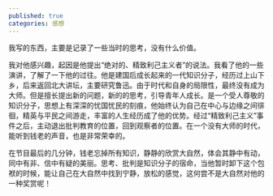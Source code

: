 ```yaml
---
published: true
categories: 感想
---
```

我写的东西，主要是记录了一些当时的思考，没有什么价值。

我对他感兴趣，起因是他提出“绝对的、精致利己主义者”的说法。我看了他的一些演讲，了解了一下他的过往。他是建国后成长起来的一代知识分子，经历过上山下乡，后来返回北大讲坛，主要研究鲁迅。由于时代和自身的局限性，最终没有成为大师。但是擅长提出新的问题，新的的思考，引导青年人成长。是一个受人尊敬的知识分子，思想上有深深的忧国忧民的刻痕，他始终认为自己在中心与边缘之间徘徊，精英与平民之间游走，丰富的人生经历成了他的优势。经过“精致利己主义”事件之后，主动退出批判教育的位置，回到观察者的位置。在一个没有大师的时代，能听到钱老的声音，也是非常荣幸的。

在节目最后的几分钟，钱老忘掉所有知识，静静的欣赏大自然，体会其静中有动，同中有非、信中有疑的美丽。思考、批判是知识分子的宿命，当他暂时卸下这个包袱的时候，能让自己在大自然中找到宁静，放松的感觉，这何尝不是大自然对他的一种奖赏呢！